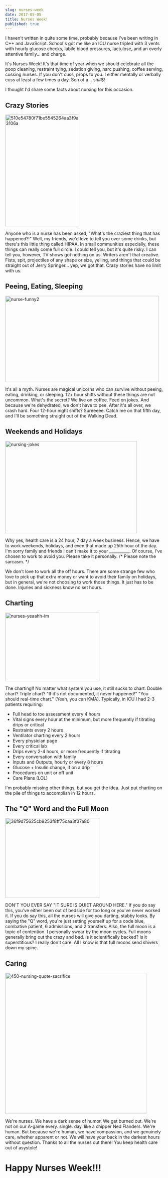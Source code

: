```yaml
---
slug: nurses-week
date: 2017-05-05
title: Nurses Week!
published: true
---
```

I haven't written in quite some time, probably because I've been writing in C++ and JavaScript. School's got me like an ICU nurse tripled with 3 vents with hourly glucose checks, labile blood pressures, lactulose, and an overly attentive family... and charge.

It's Nurses Week! It's that time of year when we should celebrate all the poop cleaning, restraint tying, sedation giving, narc pushing, coffee serving, cussing nurses. If you don't cuss, props to you. I either mentally or verbally cuss at least a few times a day. Son of a... sh#$!

I thought I'd share some facts about nursing for this occasion.
<h2>Crazy Stories</h2>
<img class=" size-full wp-image-1352 aligncenter" src="https://aladywithalamp.files.wordpress.com/2017/05/510e54780f71be5545264aa3f9a3106a.jpg" alt="510e54780f71be5545264aa3f9a3106a" width="236" height="356" />

Anyone who is a nurse has been asked, "What's the craziest thing that has happened?!" Well, my friends, we'd love to tell you over some drinks, but there's this little thing called HIPAA. In small communities especially, these things can really come full circle. I could tell you, but it's quite risky. I can tell you, however, TV shows got nothing on us. Writers aren't that creative. Fists, spit, projectiles of any shape or size, yelling, and things that could be straight out of Jerry Springer... yep, we got that. Crazy stories have no limit with us.
<h2>Peeing, Eating, Sleeping</h2>
<img class=" size-full wp-image-1354 aligncenter" src="https://aladywithalamp.files.wordpress.com/2017/05/nurse-funny2.jpg" alt="nurse-funny2" width="490" height="275" />

It's all a myth. Nurses are magical unicorns who can survive without peeing, eating, drinking, or sleeping. 12+ hour shifts without these things are not uncommon. What's the secret? We live on coffee. Feed on jokes. And because we're dehydrated, we don't have to pee. After it's all over, we crash hard. Four 12-hour night shifts? Sureeeee. Catch me on that fifth day, and I'll be something straight out of the Walking Dead.
<h2>Weekends and Holidays</h2>
<img class=" size-full wp-image-1357 aligncenter" src="https://aladywithalamp.files.wordpress.com/2017/05/nursing-jokes.jpg" alt="nursing-jokes" width="420" height="294" />

Why yes, health care is a 24 hour, 7 day a week business. Hence, we have to work weekends, holidays, and even that made up 25th hour of the day. I'm sorry family and friends I can't make it to your __________. Of course, I've chosen to work to avoid you. Please take it personally. /* Please note the sarcasm. */

We don't love to work all the off hours. There are some strange few who love to pick up that extra money or want to avoid their family on holidays, but in general, we're not choosing to work those things. It just has to be done. Injuries and sickness know no set hours.
<h2>Charting</h2>
<img class="aligncenter size-medium wp-image-1348" src="https://aladywithalamp.files.wordpress.com/2017/05/nurses-yeaahh-im.jpg?w=300" alt="nurses-yeaahh-im" width="300" height="219" />

The charting!! No matter what system you use, it still sucks to chart. Double chart? Triple chart? "If it's not documented, it never happened!" "You should real-time chart." (Yeah, you can KMA). Typically, in ICU I had 2-3 patients requiring:
<ul>
	<li>Full head to toe assessment every 4 hours</li>
	<li>Vital signs every hour at the minimum, but more frequently if titrating drips or critical</li>
	<li>Restraints every 2 hours</li>
	<li>Ventilator charting every 2 hours</li>
	<li>Every physician page</li>
	<li>Every critical lab</li>
	<li>Drips every 2-4 hours, or more frequently if titrating</li>
	<li>Every conversation with family</li>
	<li>Inputs and Outputs, hourly or every 8 hours</li>
	<li>Glucose + Insulin change, if on a drip</li>
	<li>Procedures on unit or off unit</li>
	<li>Care Plans (LOL)</li>
</ul>
I'm probably missing other things, but you get the idea. Just put charting on the pile of things to accomplish in 12 hours.
<h2>The "Q" Word and the Full Moon</h2>
<img class="aligncenter size-medium wp-image-1360" src="https://aladywithalamp.files.wordpress.com/2017/05/36f9d75625cb9253f8ff75caa3f37a80.jpg?w=300" alt="36f9d75625cb9253f8ff75caa3f37a80" width="300" height="255" />

DON'T YOU EVER SAY "IT SURE IS QUIET AROUND HERE." If you do say this, you've either been out of bedside for too long or you've never worked it. If you do say this, all the nurses will give you darting, stabby looks. By saying the "Q" word, you're just setting yourself up for a code blue, combative patient, 6 admissions, and 2 transfers. Also, the full moon is a topic of contention. I personally swear by the moon cycles. Full moons generally bring out the crazy and bad. Is it scientifically backed? Is it superstitious? I really don't care. All I know is that full moons send shivers down my spine.
<h2>Caring</h2>
<img class=" size-full wp-image-1362 aligncenter" src="https://aladywithalamp.files.wordpress.com/2017/05/450-nursing-quote-sacrifice.jpg" alt="450-nursing-quote-sacrifice" width="450" height="450" />

We're nurses. We have a dark sense of humor. We get burned out. We're not on our A-game every. single. day. like a chipper Ned Flanders. We're human. But because we're human, we have compassion, and we genuinely care, whether apparent or not. We will have your back in the darkest hours without question. Thanks to all the nurses out there! You keep health care out of asystole!
<h1>Happy Nurses Week!!!</h1>